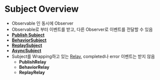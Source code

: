 # Subject Overview

- Observable 인 동시에 Observer
- Observable로 부터 이벤트를 받고, 다른 Observer로 이벤트를 전달할 수 있음
- **[Publish Subject](https://github.com/Huhyukyung/TIL/blob/main/RxSwift/Subjects/02.Publish%20Subject.md)**
- **[BehaviorSubject](https://github.com/Huhyukyung/TIL/blob/main/RxSwift/Subjects/03.Behavior%20Subject.md)**
- **[ReplaySubject](https://github.com/Huhyukyung/TIL/blob/main/RxSwift/Subjects/04.Replay%20Subject.md)**
- **[AsyncSubject](https://github.com/Huhyukyung/TIL/blob/main/RxSwift/Subjects/05.Async%20Subject.md)**
- Subject를 Wrapping하고 있는 [Relay](https://github.com/Huhyukyung/TIL/blob/main/RxSwift/Subjects/07.Relays%20(RxSwift%206).md), completed나 error 이벤트는 받지 않음
    - **PublishRelay**
    - **BehaviorRelay**
    - **ReplayRelay**
